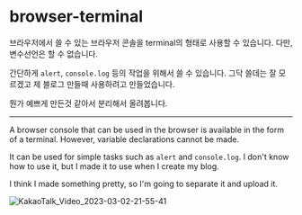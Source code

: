 # browser-terminal

브라우저에서 쓸 수 있는 브라우저 콘솔을 terminal의 형태로 사용할 수 있습니다.
다만, 변수선언은 할 수 없습니다.

간단하게 `alert`, `console.log` 등의 작업을 위해서 쓸 수 있습니다.
그닥 쓸데는 잘 모르겠고 제 블로그 만들때 사용하려고 만들었습니다. 

뭔가 예쁘게 만든것 같아서 분리해서 올려봅니다.

---

A browser console that can be used in the browser is available in the form of a terminal.
However, variable declarations cannot be made.

It can be used for simple tasks such as `alert` and `console.log`.
I don't know how to use it, but I made it to use when I create my blog.

I think I made something pretty, so I'm going to separate it and upload it.

![KakaoTalk_Video_2023-03-02-21-55-41](https://user-images.githubusercontent.com/51144791/222435287-b985cfc2-101d-46fb-8077-10a45fc061e4.gif)
